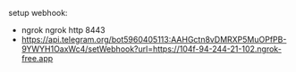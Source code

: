 
setup webhook:
- ngrok  ngrok http 8443
- https://api.telegram.org/bot5960405113:AAHGctn8vDMRXP5MuOPfPB-9YWYH1OaxWc4/setWebhook?url=https://104f-94-244-21-102.ngrok-free.app
